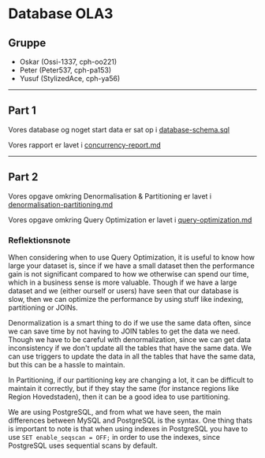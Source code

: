 # Database OLA3

## Gruppe

- Oskar (Ossi-1337, cph-oo221)
- Peter (Peter537, cph-pa153)
- Yusuf (StylizedAce, cph-ya56)

---

## Part 1

Vores database og noget start data er sat op i [database-schema.sql](./database-schema.sql)

Vores rapport er lavet i [concurrency-report.md](./concurrency-report.md)

---

## Part 2

Vores opgave omkring Denormalisation & Partitioning er lavet i [denormalisation-partitioning.md](./denormalisation-partitioning.md)

Vores opgave omkring Query Optimization er lavet i [query-optimization.md](./query-optimization.md)

### Reflektionsnote

When considering when to use Query Optimization, it is useful to know how large your dataset is, since if we have a small dataset then the performance gain is not significant compared to how we otherwise can spend our time, which in a business sense is more valuable. Though if we have a large dataset and we (either ourself or users) have seen that our database is slow, then we can optimize the performance by using stuff like indexing, partitioning or JOINs.

Denormalization is a smart thing to do if we use the same data often, since we can save time by not having to JOIN tables to get the data we need. Though we have to be careful with denormalization, since we can get data inconsistency if we don't update all the tables that have the same data. We can use triggers to update the data in all the tables that have the same data, but this can be a hassle to maintain.

In Partitioning, if our partitioning key are changing a lot, it can be difficult to maintain it correctly, but if they stay the same (for instance regions like Region Hovedstaden), then it can be a good idea to use partitioning.

We are using PostgreSQL, and from what we have seen, the main differences between MySQL and PostgreSQL is the syntax. One thing thats is important to note is that when using indexes in PostgreSQL you have to use `SET enable_seqscan = OFF;` in order to use the indexes, since PostgreSQL uses sequential scans by default.
